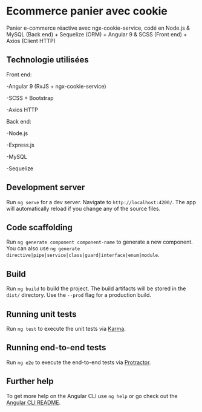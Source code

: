 # Ecommerce panier avec cookie
Panier e-commerce réactive avec ngx-cookie-service, codé en Node.js & MySQL (Back end) + Sequelize (ORM) + Angular 9 & SCSS (Front end) + Axios (Client HTTP)

## Technologie utilisées
Front end:

-Angular 9 (RxJS + ngx-cookie-service)

-SCSS + Bootstrap

-Axios HTTP

Back end:

-Node.js

-Express.js

-MySQL

-Sequelize

## Development server

Run `ng serve` for a dev server. Navigate to `http://localhost:4200/`. The app will automatically reload if you change any of the source files.

## Code scaffolding

Run `ng generate component component-name` to generate a new component. You can also use `ng generate directive|pipe|service|class|guard|interface|enum|module`.

## Build

Run `ng build` to build the project. The build artifacts will be stored in the `dist/` directory. Use the `--prod` flag for a production build.

## Running unit tests

Run `ng test` to execute the unit tests via [Karma](https://karma-runner.github.io).

## Running end-to-end tests

Run `ng e2e` to execute the end-to-end tests via [Protractor](http://www.protractortest.org/).

## Further help

To get more help on the Angular CLI use `ng help` or go check out the [Angular CLI README](https://github.com/angular/angular-cli/blob/master/README.md).
